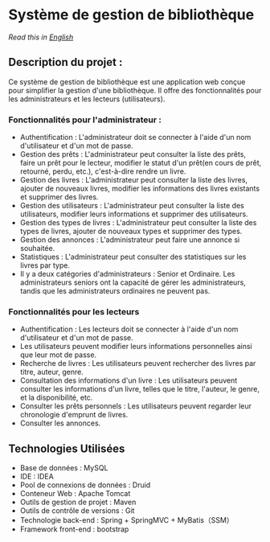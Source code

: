 # Système de gestion de bibliothèque
*Read this in [English](README_en.md)*

## Description du projet :
Ce système de gestion de bibliothèque est une application web conçue pour simplifier la gestion d'une bibliothèque. Il offre des fonctionnalités pour les administrateurs et les lecteurs (utilisateurs).

### Fonctionnalités pour l'administrateur :
- Authentification : L'administrateur doit se connecter à l'aide d'un nom d'utilisateur et d'un mot de passe.
- Gestion des prêts : L'administrateur peut consulter la liste des prêts, faire un prêt pour le lecteur, modifier le statut d'un prêt(en cours de prêt, retourné, perdu, etc.), c'est-à-dire rendre un livre.
- Gestion des livres : L'administrateur peut consulter la liste des livres, ajouter de nouveaux livres, modifier les informations des livres existants et supprimer des livres.
- Gestion des utilisateurs : L'administrateur peut consulter la liste des utilisateurs, modifier leurs informations et supprimer des utilisateurs.
- Gestion des types de livres : L'administrateur peut consulter la liste des types de livres, ajouter de nouveaux types et supprimer des types.
- Gestion des annonces : L'administrateur peut faire une annonce si souhaitée.
- Statistiques : L'administrateur peut consulter des statistiques sur les livres par type.
- Il y a deux catégories d'administrateurs : Senior et Ordinaire. Les administrateurs seniors ont la capacité de gérer les administrateurs, tandis que les administrateurs ordinaires ne peuvent pas.

### Fonctionnalités pour les lecteurs
- Authentification : Les lecteurs doit se connecter à l'aide d'un nom d'utilisateur et d'un mot de passe.
- Les utilisateurs peuvent modifier leurs informations personnelles ainsi que leur mot de passe.
- Recherche de livres : Les utilisateurs peuvent rechercher des livres par titre, auteur, genre.
- Consultation des informations d'un livre : Les utilisateurs peuvent consulter les informations d'un livre, telles que le titre, l'auteur, le genre, et la disponibilité, etc.
- Consulter les prêts personnels : Les utilisateurs peuvent regarder leur chronologie d'emprunt de livres.
- Consulter les annonces.

## Technologies Utilisées
- Base de données : MySQL
- IDE : IDEA
- Pool de connexions de données : Druid
- Conteneur Web : Apache Tomcat
- Outils de gestion de projet : Maven
- Outils de contrôle de versions : Git
- Technologie back-end : Spring + SpringMVC + MyBatis（SSM）
- Framework front-end : bootstrap




